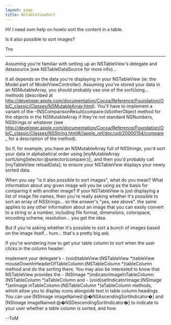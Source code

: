 ```yaml
---
layout: page
title: NSTableViewSort
---
```




Hi!
I need som help on howto sort the content in a table.

Is it also possible to sort images?

Tnx

----

Assuming you're familiar with setting up an NSTableView's delegate and datasource (see NSTableDataSource for more info)...

It all depends on the data you're displaying in your NSTableView (ie: the Model part of ModelViewController). Assuming you've stored your data in an NSMutableArray, you should probably use one of the sortUsing... methods (described at http://developer.apple.com/documentation/Cocoa/Reference/Foundation/ObjC_classic/Classes/NSMutableArray.html). You'll have to implement a variant of the     -(NSComparisonResult)compare:(id)otherObject method for the objects in the NSMutableArray if they're not standard NSNumbers, NSStrings or whatever (see http://developer.apple.com/documentation/Cocoa/Reference/Foundation/ObjC_classic/Classes/NSString.html#//apple_ref/doc/uid/20000154/compare_ for a description of the method). 

So if, for example, you have an NSMutableArray full of NSStrings, you'd sort your data in alphabetical order using     [myMutableArray sortUsingSelector:@selector(compare:)];, and then you'd probably call     [myTableView reloadData]; to ensure your NSTableView displays your newly sorted data.

When you say "is it also possible to sort images", what do you mean? What information about any given image will you be using as the basis for comparing it with another image? If your NSTableView is just displaying a list of image file names, then you're really asking whether it's possible to sort an array of NSStrings... so the answer's "yes, see above". the same applies to any other information about an image that you can easily convert to a string or a number, including file format, dimensions, colorspace, encoding scheme, resolution... you get the idea. 

But if you're asking whether it's possible to sort a bunch of images based on the image itself... hum... that's a pretty big ask. 

If you're wondering how to get your table column to sort when the user clicks in the column header:

implement your delegate's     - (void)tableView:(NSTableView *)tableView mouseDownInHeaderOfTableColumn:(NSTableColumn *)tableColumn method and do the sorting there. You may also be interested to know that NSTableView provides the     - (NSImage *)indicatorImageInTableColumn:(NSTableColumn *)aTableColumn and     - (void)setIndicatorImage:(NSImage *)anImage inTableColumn:(NSTableColumn *)aTableColumn methods, which allow you to display icons alongside text in table column headings. You can use     [NSImage imageNamed:@�NSAscendingSortIndicator�] and     [NSImage imageNamed:@�NSDescendingSortIndicator�] to indicate to your user whether a table column is sorted, and how.


--ToM

